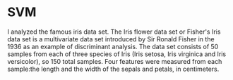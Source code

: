 # SVM
I analyzed the famous iris data set. The Iris flower data set or Fisher's Iris data set is a multivariate data set introduced by Sir Ronald Fisher in the 1936 as an example of discriminant analysis.  The data set consists of 50 samples from each of three species of Iris (Iris setosa, Iris virginica and Iris versicolor), so 150 total samples. Four features were measured from each sample:the length and the width of the sepals and petals, in centimeters.
